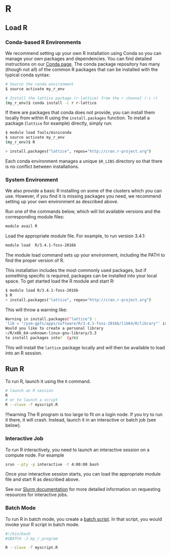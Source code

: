 # R

## Load R

### Conda-based R Environments

We recommend setting up your own R installation using Conda so you can manage your own packages and dependencies. 
You can find detailed instructions on our [Conda page](/clusters-at-yale/guides/conda).
The conda package repository has many (though not all) of the common R packages that can be installed with the typical conda syntax:

```sh
# Source the conda environment
$ source activate my_r_env

# Install the lattice package (r-lattice) from the r channel (-c r)
(my_r_env)$ conda install -c r r-lattice 

```
If there are packages that conda does not provide, you can install them locally from within R using the `install.packages` function.
To install a package (`lattice` for example) directly, simply run:

```sh
$ module load Tools/miniconda
$ source activate my_r_env
(my_r_env)$ R

> install.packages("lattice", repos="http://cran.r-project.org")

```

Each conda environment manages a unique `$R_LIBS` directory so that there is no conflict between installations.

### System Environment

We also provide a basic R installing on some of the clusters which you can use. However, if you find it is missing packages you need, we recommend setting up your own environment as described above.

Run one of the commands below, which will list available versions and the corresponding module files:

``` bash
module avail R
```

Load the appropriate module file. For example, to run version 3.4.1:

``` bash
module load  R/3.4.1-foss-2016b
```

The module load command sets up your environment, including the PATH to find the proper version of R.

This installation includes the most commonly used packages, but if something specific is required, packages can be installed into your local space.
To get started load the R module and start R:

```bash
$ module load R/3.4.1-foss-2016b
$ R
> install.packages("lattice", repos="http://cran.r-project.org")

```

This will throw a warning like:

```bash
Warning in install.packages("lattice") :
'lib = "/ysm-gpfs/apps/software/R/3.4.1-foss-2016b/lib64/R/library"' is not writable
Would you like to create a personal library
~/R/x86_64-unknown-linux-gnu-library/3.3
to install packages into?  (y/n) 
```

This will install the `lattice` package locally and will then be available to load into an R session.


## Run R

To run R, launch it using the `R` command.

``` bash
# launch an R session
R
# or to launch a script
R --slave -f myscript.R
```



!!!warning
    The R program is too large to fit on a login node. If you try to run it there, it will crash. Instead, launch it in an interactive or batch job (see below).

### Interactive Job

To run R interactively, you need to launch an interactive session on a compute node. For example

``` bash
srun --pty -p interactive -t 4:00:00 bash
```

Once your interactive session starts, you can load the appropriate module file and start R as described above.

See our [Slurm documentation](/clusters-at-yale/job-scheduling) for more detailed information on requesting resources for interactive jobs.

### Batch Mode

To run R in batch mode, you create a [batch script](/clusters-at-yale/job-scheduling). In that script, you would invoke your R script in batch mode.

``` bash
#!/bin/bash
#SBATCH -J my_r_program

R --slave -f myscript.R
```
